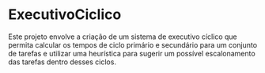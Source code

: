 # ExecutivoCiclico
Este projeto envolve a criação de um sistema de executivo cíclico que permita calcular os tempos de ciclo primário e secundário para um conjunto de tarefas e utilizar uma heurística para sugerir um possível escalonamento das tarefas dentro desses ciclos.
